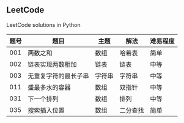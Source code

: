 ## LeetCode
LeetCode solutions in Python

|题号|题目|主题|解法|难易程度|
|---|---|---|---|---|
|001|两数之和|数组|哈希表|简单|
|002|链表实现两数相加|链表|链表|中等|
|003|无重复字符的最长子串|字符串|字符串|中等|
|011|盛最多水的容器|数组|双指针|中等|
|031|下一个排列|数组|排列|中等|
|035|搜索插入位置|数组|二分查找|简单|